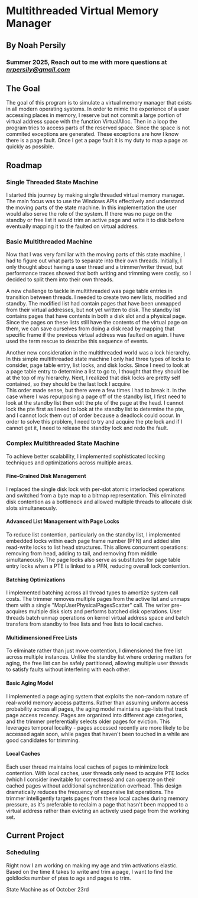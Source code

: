 # Multithreaded Virtual Memory Manager

## By Noah Persily
### Summer 2025, Reach out to me with more questions at *nrpersily@gmail.com*



## The Goal



The goal of this program is to simulate a virtual memory manager that exists in all modern operating systems. 
In order to mimic the experience of a user accessing places in memory, I reserve but not commit a large portion of virtual address space with the function VirtualAlloc.
Then in a loop the program tries to access parts of the reserved space. Since the space is not commited exceptions are generated. These exceptions are how I know there is a page fault. Once I get a page fault it is my duty to map a page as quickly as possible. 


## Roadmap

### Single Threaded State Machine

I started this journey by making single threaded virtual memory manager. The main focus was to use the Windows APIs effectively and understand the moving parts of the state machine. In this implementation the user would also serve the role of the system. If there was no page on the standby or free list it would trim an active page and write it to disk before eventually mapping it to the faulted on virtual address.

### Basic Multithreaded Machine 

Now that I was very familiar with the moving parts of this state machine, I had to figure out what parts to separate into their own threads.
Initially, I only thought about having a user thread and a trimmer/writer thread, but performance traces showed that both writing and trimming were costly, so I decided to split them into their own threads.

A new challenge to tackle in multithreaded was page table entries in transition between threads. I needed to create two new lists, modified and standby. The modified list had contain pages that have been unmapped from their virtual addresses, but not yet written to disk. The standby list contains pages that have contents in both a disk slot and a physical page.
Since the pages on these lists still have the contents of the virtual page on them, we can save ourselves from doing a disk read by mapping that specific frame if the previous virtual address was faulted on again. I have used the term rescue to describe this sequence of events. 

Another new consideration in the multithreaded world was a lock hierarchy. In this simple multithreaded state machine I only had three types of locks to consider, page table entry, list locks, and disk locks. 
Since I need to look at a page table entry to determine a list to go to, I thought that they should be at the top of my hierarchy. 
Next, I realized that disk locks are pretty self contained, so they should be the last lock I acquire.  
This order made sense, but there were a few times I had to break it. In the case where I was repurposing a page off of the standby list, I first need to look at the standby list then edit the pte of the page at the head.
I cannot lock the pte first as I need to look at the standby list to determine the pte, and I cannot lock them out of order because a deadlock could occur. In order to solve this problem, I need to try and acquire the pte lock and if I cannot get it, I need to release the standby lock and redo the fault. 

[//]: # (---)

[//]: # ()
[//]: # (![diagram 1]&#40;images/figure1vector.svg&#41;)

[//]: # (---)

### Complex Multithreaded State Machine

To achieve better scalability, I implemented sophisticated locking techniques and optimizations across multiple areas.

#### Fine-Grained Disk Management
I replaced the single disk lock with per-slot atomic interlocked operations and switched from a byte map to a bitmap representation. This eliminated disk contention as a bottleneck and allowed multiple threads to allocate disk slots simultaneously.

#### Advanced List Management with Page Locks
To reduce list contention, particularly on the standby list, I implemented embedded locks within each page frame number (PFN) and added slim read-write locks to list head structures. This allows concurrent operations: removing from head, adding to tail, and removing from middle simultaneously. The page locks also serve as substitutes for page table entry locks when a PTE is linked to a PFN, reducing overall lock contention.

#### Batching Optimizations
I implemented batching across all thread types to amortize system call costs. The trimmer removes multiple pages from the active list and unmaps them with a single "MapUserPhysicalPagesScatter" call. The writer pre-acquires multiple disk slots and performs batched disk operations. User threads batch unmap operations on kernel virtual address space and batch transfers from standby to free lists and free lists to local caches. 

#### Multidimensioned Free Lists
To eliminate rather than just move contention, I dimensioned the free list across multiple instances. Unlike the standby list where ordering matters for aging, the free list can be safely partitioned, allowing multiple user threads to satisfy faults without interfering with each other.

#### Basic Aging Model
I implemented a page aging system that exploits the non-random nature of real-world memory access patterns. Rather than assuming uniform access probability across all pages, the aging model maintains age-lists that track page access recency. Pages are organized into different age categories, and the trimmer preferentially selects older pages for eviction. This leverages temporal locality - pages accessed recently are more likely to be accessed again soon, while pages that haven't been touched in a while are good candidates for trimming.

#### Local Caches
Each user thread maintains local caches of pages to minimize lock contention. With local caches, user threads only need to acquire PTE locks (which I consider inevitable for correctness) and can operate on their cached pages without additional synchronization overhead. This design dramatically reduces the frequency of expensive list operations. The trimmer intelligently targets pages from these local caches during memory pressure, as it's preferable to reclaim a page that hasn't been mapped to a virtual address rather than evicting an actively used page from the working set.

[//]: # (![legend]&#40;images/legend.svg&#41;)

[//]: # ()
[//]: # ()
[//]: # ()
[//]: # (<br />)

[//]: # (<br />)

[//]: # (<br />)

[//]: # (<br />)

[//]: # ()
[//]: # ()
[//]: # (![diagram 2]&#40;images/figure2vector.svg&#41;)

## Current Project
### Scheduling

Right now I am working on making my age and trim activations elastic. Based on the time it takes to write and trim a page, I want to find the goldlocks number of ptes to age and pages to trim.    



State Machine as of October 23rd




